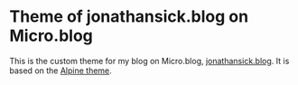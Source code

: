 # Theme of jonathansick.blog on Micro.blog

This is the custom theme for my blog on Micro.blog, [jonathansick.blog](https://jonathansick.blog). It is based on the [Alpine theme](https://github.com/microdotblog/theme-alpine).
